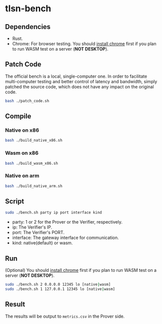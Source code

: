 # tlsn-bench

## Dependencies

- Rust.
- Chrome: For browser testing. You should [install chrome](../primus/INSTALL_CHROME.md) first if you plan to run WASM test on a server (**NOT DESKTOP**).


## Patch Code

The official bench is a local, single-computer one. In order to facilitate multi-computer testing and better control of latency and bandwidth, simply patched the source code, which does not have any impact on the original code.

```bash
bash ./patch_code.sh
```

## Compile

### Native on x86


```bash
bash ./build_native_x86.sh
```

### Wasm on x86



```bash
bash ./build_wasm_x86.sh
```


### Native on arm


```bash
bash ./build_native_arm.sh
```

## Script

```sh
sudo ./bench.sh party ip port interface kind
```

- party: 1 or 2 for the Prover or the Verifier, respectively.
- ip: The Verifier's IP.
- port: The Verifier's PORT.
- interface: The gateway interface for communication.
- kind: native(default) or wasm.

## Run

(Optional) You should [install chrome](../primus/INSTALL_CHROME.md) first if you plan to run WASM test on a server (**NOT DESKTOP**).


```bash
sudo ./bench.sh 2 0.0.0.0 12345 lo [native|wasm]
sudo ./bench.sh 1 127.0.0.1 12345 lo [native|wasm]
```

## Result

The results will be output to `metrics.csv` in the Prover side.


